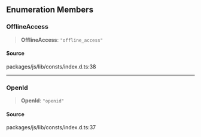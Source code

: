 ## Enumeration Members

### OfflineAccess

> **OfflineAccess**: `"offline_access"`

#### Source

packages/js/lib/consts/index.d.ts:38

---

### OpenId

> **OpenId**: `"openid"`

#### Source

packages/js/lib/consts/index.d.ts:37
